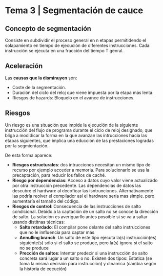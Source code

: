 # Tema 3 | Segmentación de cauce

## Concepto de segmentación
Consiste en subdividir el proceso general en n etapas permitidendo el solapamiento en tiempo de ejecución de diferentes instrucciones. Cada instrucción se ejecuta en una fracción del tiempo T genral.

## Aceleración
Las **causas que la disminuyen** son:
  - Coste de la segmentación.
  - Duración del ciclo del reloj que viene impuesta por la etapa más lenta.
  - Riesgos de hazards: Bloquelo en el avance de instrucciones.

## Riesgos
Un riesgo es una situación que impide la ejecución de la siguiente instrucción del flujo de programa durante el ciclo de reloj designado, que bliga a modidicar la forma en la que avanzan las intrucciones hacia las etapas siguientes, que implica una educción de las prestaciones logradas por la segmientación.

De esta forma aparece:
  - **Riesgos estructurales**: dos intrucciones necesitan un mismo tipo de recurso por ejemplo acceder a memoria. Para solucionarlo se usa la precaptación, para reducir los fallos de caché.
  - **Riesgo por dependencias**: Acceso a datos cuyo valor viene actualizado por otra instrucción precedente. Las dependencias de datos las descubre el hardware al decoficar las isntrunciones. Alternativamente las podría reolver el compilador así el hardware sería mas simple. pero aumentaría el tamaño del código.
  - **Riesgos de control**: Consecuencia de las instrucciones de salto condicional. Debido a la captación de un salto no se conoce la dirección de salto. La solución es averiguarllo antes posoible si se va a saltar usando distitnas técnicas:
    - **Salto retardado**: El compilar pone delante del salto instrucciones que no le imfluencia para captar más.
    - **Annulling branch**: Un salto de este tipo ejecuta la(s) instrucción(es) siguiente(s) sólo si el salto se produce, pero la(s) ignora si el salto no se produce
    - **Prección de saltos**: Intentar predecir si una instrucción de salto concreta sará lugar a un salto o no. Existen dos tipos: Estatica (se toma la misma decisión para instrucción) y dinamica (cambia según la historia de eecución)
